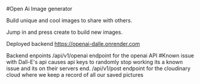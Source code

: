 #Open Ai Image generator


Build unique and cool images to share with others.

Jump in and press create to build new images.












Deployed backend https://openai-dalle.onrender.com

Backend enpoints
/api/v1/openai endpoint for the openai API   #Known issue with Dall-E's api causes api keys to randomly stop working its a known issue and its on their servers end.
/api/v1/post  endpoint for the cloudinary cloud where we keep a record of all our saved pictures
